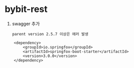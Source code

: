 # bybit-rest

1. swagger 추가

	`parent version 2.5.7 이상은 에러 발생`

``` 
	<dependency>
		<groupId>io.springfox</groupId>
		<artifactId>springfox-boot-starter</artifactId>
		<version>3.0.0</version>
	</dependency>
```
